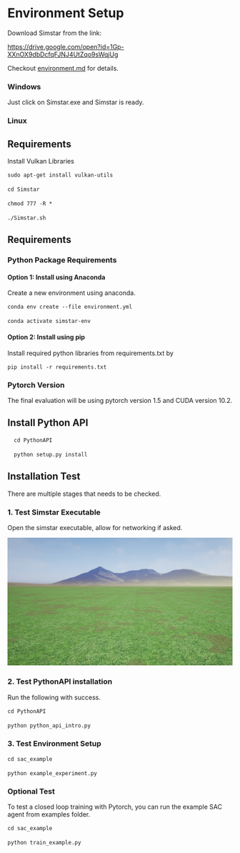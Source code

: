 # Environment Setup

Download Simstar from the link:

https://drive.google.com/open?id=1Gp-XXnOX9dbDcfqFJNJ4UtZqo9sWqjUg



Checkout [environment.md](environment.md) for details. 

### Windows 
Just click on Simstar.exe and Simstar is ready.


### Linux 

## Requirements
Install Vulkan Libraries
	
	sudo apt-get install vulkan-utils

    cd Simstar
  
    chmod 777 -R *
  
    ./Simstar.sh



## Requirements

### Python Package Requirements

#### Option 1: Install using Anaconda
Create a new environment using anaconda. 

	conda env create --file environment.yml

	conda activate simstar-env


#### Option 2: Install using pip
	
Install required python libraries from requirements.txt by

	pip install -r requirements.txt


### Pytorch Version

The final evaluation will be using pytorch version 1.5 and CUDA version 10.2.


## Install Python API

      cd PythonAPI

      python setup.py install


## Installation Test

There are multiple stages that needs to be checked. 

### 1. Test Simstar Executable

Open the simstar executable, allow for networking if asked. 

![opening_screen](PythonAPI/img/opening.png)

### 2. Test PythonAPI installation

Run the following with success.

	cd PythonAPI

	python python_api_intro.py

### 3. Test Environment Setup

	cd sac_example

	python example_experiment.py


### Optional Test

To test a closed loop training with Pytorch, you can run the example SAC agent from examples folder.

	cd sac_example

	python train_example.py

